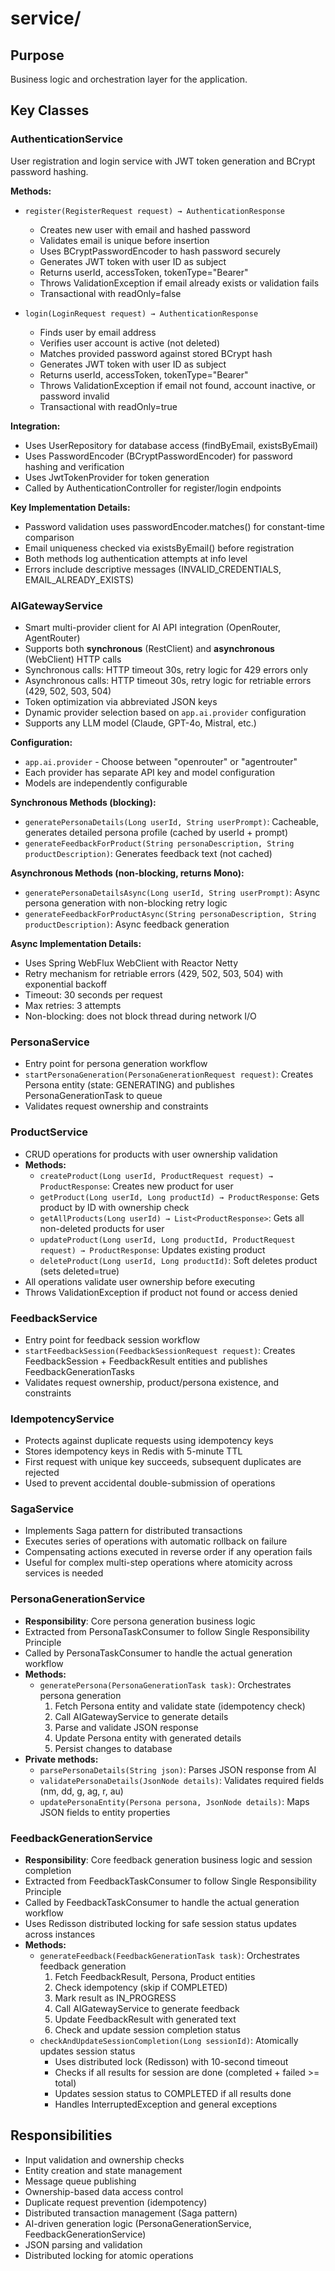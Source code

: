 # service/

## Purpose
Business logic and orchestration layer for the application.

## Key Classes

### AuthenticationService
User registration and login service with JWT token generation and BCrypt password hashing.

**Methods:**
- `register(RegisterRequest request) → AuthenticationResponse`
  - Creates new user with email and hashed password
  - Validates email is unique before insertion
  - Uses BCryptPasswordEncoder to hash password securely
  - Generates JWT token with user ID as subject
  - Returns userId, accessToken, tokenType="Bearer"
  - Throws ValidationException if email already exists or validation fails
  - Transactional with readOnly=false

- `login(LoginRequest request) → AuthenticationResponse`
  - Finds user by email address
  - Verifies user account is active (not deleted)
  - Matches provided password against stored BCrypt hash
  - Generates JWT token with user ID as subject
  - Returns userId, accessToken, tokenType="Bearer"
  - Throws ValidationException if email not found, account inactive, or password invalid
  - Transactional with readOnly=true

**Integration:**
- Uses UserRepository for database access (findByEmail, existsByEmail)
- Uses PasswordEncoder (BCryptPasswordEncoder) for password hashing and verification
- Uses JwtTokenProvider for token generation
- Called by AuthenticationController for register/login endpoints

**Key Implementation Details:**
- Password validation uses passwordEncoder.matches() for constant-time comparison
- Email uniqueness checked via existsByEmail() before registration
- Both methods log authentication attempts at info level
- Errors include descriptive messages (INVALID_CREDENTIALS, EMAIL_ALREADY_EXISTS)

### AIGatewayService
- Smart multi-provider client for AI API integration (OpenRouter, AgentRouter)
- Supports both **synchronous** (RestClient) and **asynchronous** (WebClient) HTTP calls
- Synchronous calls: HTTP timeout 30s, retry logic for 429 errors only
- Asynchronous calls: HTTP timeout 30s, retry logic for retriable errors (429, 502, 503, 504)
- Token optimization via abbreviated JSON keys
- Dynamic provider selection based on `app.ai.provider` configuration
- Supports any LLM model (Claude, GPT-4o, Mistral, etc.)

**Configuration:**
- `app.ai.provider` - Choose between "openrouter" or "agentrouter"
- Each provider has separate API key and model configuration
- Models are independently configurable

**Synchronous Methods (blocking):**
- `generatePersonaDetails(Long userId, String userPrompt)`: Cacheable, generates detailed persona profile (cached by userId + prompt)
- `generateFeedbackForProduct(String personaDescription, String productDescription)`: Generates feedback text (not cached)

**Asynchronous Methods (non-blocking, returns Mono):**
- `generatePersonaDetailsAsync(Long userId, String userPrompt)`: Async persona generation with non-blocking retry logic
- `generateFeedbackForProductAsync(String personaDescription, String productDescription)`: Async feedback generation

**Async Implementation Details:**
- Uses Spring WebFlux WebClient with Reactor Netty
- Retry mechanism for retriable errors (429, 502, 503, 504) with exponential backoff
- Timeout: 30 seconds per request
- Max retries: 3 attempts
- Non-blocking: does not block thread during network I/O

### PersonaService
- Entry point for persona generation workflow
- `startPersonaGeneration(PersonaGenerationRequest request)`: Creates Persona entity (state: GENERATING) and publishes PersonaGenerationTask to queue
- Validates request ownership and constraints

### ProductService
- CRUD operations for products with user ownership validation
- **Methods:**
  - `createProduct(Long userId, ProductRequest request) → ProductResponse`: Creates new product for user
  - `getProduct(Long userId, Long productId) → ProductResponse`: Gets product by ID with ownership check
  - `getAllProducts(Long userId) → List<ProductResponse>`: Gets all non-deleted products for user
  - `updateProduct(Long userId, Long productId, ProductRequest request) → ProductResponse`: Updates existing product
  - `deleteProduct(Long userId, Long productId)`: Soft deletes product (sets deleted=true)
- All operations validate user ownership before executing
- Throws ValidationException if product not found or access denied

### FeedbackService
- Entry point for feedback session workflow
- `startFeedbackSession(FeedbackSessionRequest request)`: Creates FeedbackSession + FeedbackResult entities and publishes FeedbackGenerationTasks
- Validates request ownership, product/persona existence, and constraints

### IdempotencyService
- Protects against duplicate requests using idempotency keys
- Stores idempotency keys in Redis with 5-minute TTL
- First request with unique key succeeds, subsequent duplicates are rejected
- Used to prevent accidental double-submission of operations

### SagaService
- Implements Saga pattern for distributed transactions
- Executes series of operations with automatic rollback on failure
- Compensating actions executed in reverse order if any operation fails
- Useful for complex multi-step operations where atomicity across services is needed

### PersonaGenerationService
- **Responsibility**: Core persona generation business logic
- Extracted from PersonaTaskConsumer to follow Single Responsibility Principle
- Called by PersonaTaskConsumer to handle the actual generation workflow
- **Methods:**
  - `generatePersona(PersonaGenerationTask task)`: Orchestrates persona generation
    1. Fetch Persona entity and validate state (idempotency check)
    2. Call AIGatewayService to generate details
    3. Parse and validate JSON response
    4. Update Persona entity with generated details
    5. Persist changes to database
- **Private methods:**
  - `parsePersonaDetails(String json)`: Parses JSON response from AI
  - `validatePersonaDetails(JsonNode details)`: Validates required fields (nm, dd, g, ag, r, au)
  - `updatePersonaEntity(Persona persona, JsonNode details)`: Maps JSON fields to entity properties

### FeedbackGenerationService
- **Responsibility**: Core feedback generation business logic and session completion
- Extracted from FeedbackTaskConsumer to follow Single Responsibility Principle
- Called by FeedbackTaskConsumer to handle the actual generation workflow
- Uses Redisson distributed locking for safe session status updates across instances
- **Methods:**
  - `generateFeedback(FeedbackGenerationTask task)`: Orchestrates feedback generation
    1. Fetch FeedbackResult, Persona, Product entities
    2. Check idempotency (skip if COMPLETED)
    3. Mark result as IN_PROGRESS
    4. Call AIGatewayService to generate feedback
    5. Update FeedbackResult with generated text
    6. Check and update session completion status
  - `checkAndUpdateSessionCompletion(Long sessionId)`: Atomically updates session status
    - Uses distributed lock (Redisson) with 10-second timeout
    - Checks if all results for session are done (completed + failed >= total)
    - Updates session status to COMPLETED if all results done
    - Handles InterruptedException and general exceptions

## Responsibilities
- Input validation and ownership checks
- Entity creation and state management
- Message queue publishing
- Ownership-based data access control
- Duplicate request prevention (idempotency)
- Distributed transaction management (Saga pattern)
- AI-driven generation logic (PersonaGenerationService, FeedbackGenerationService)
- JSON parsing and validation
- Distributed locking for atomic operations
